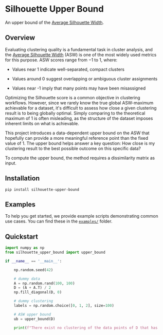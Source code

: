 # Silhouette Upper Bound
An upper bound of the [Average Silhouette Width](https://en.wikipedia.org/wiki/Silhouette_(clustering)).

## Overview
Evaluating clustering quality is a fundamental task in cluster analysis, and the
[Average Silhouette Width](https://en.wikipedia.org/wiki/Silhouette_(clustering)) (ASW) is one of the most widely used metrics for this purpose. ASW scores range from $-1$ to $1$, where:

* Values near 1 indicate well-separated, compact clusters

* Values around 0 suggest overlapping or ambiguous cluster assignments

* Values near -1 imply that many points may have been misassigned

Optimizing the Silhouette score is a common objective in clustering workflows. However, since we rarely know the true global ASW-maximum achievable for a dataset, it's difficult to assess how close a given clustering result is to being globally optimal. Simply comparing to the theoretical maximum of 1 is often misleading, as the structure of the dataset imposes inherent limits on what is achievable.

This project introduces a data-dependent upper bound on the ASW that hopefully can provide a more meaningful reference point than the fixed value of 1. The upper bound helps answer a key question: How close is my clustering result to the best possible outcome on this specific data?

To compute the upper bound, the method requires a dissimilarity matrix as input.

## Installation
```
pip install silhouette-upper-bound
```

## Examples

To help you get started, we provide example scripts demonstrating common use cases.
You can find these in the [`examples/`](./examples) folder.

## Quickstart
```python
import numpy as np
from silhouette_upper_bound import upper_bound

if __name__ == '__main__':

    np.random.seed(42)

    # dummy data
    A = np.random.rand(100, 100)
    D = (A + A.T) / 2
    np.fill_diagonal(D, 0)

    # dummy clustering
    labels = np.random.choice([0, 1, 2], size=100)

    # ASW upper bound
    ub = upper_bound(D)

    print(f"There exist no clustering of the data points of D that has a larger Silhouette score than {ub}.")
```